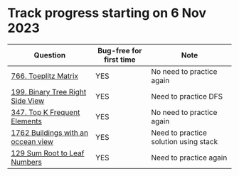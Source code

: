# Track progress starting on 6 Nov 2023
| Question                                                                                      | Bug-free for first time | Note                         |
| ---------------------------------------------------------------------                         | ----------------------- |------------------------------|
| [766. Toeplitz Matrix](https://leetcode.com/problems/toeplitz-matrix)                         | YES                     | No need to practice again    |
| [199. Binary Tree Right Side View](https://leetcode.com/problems/binary-tree-right-side-view) | YES                     | Need to practice DFS         |
| [347. Top K Frequent Elements](https://leetcode.com/problems/top-k-frequent-elements/)        | YES                     | No need to practice again    |
| [1762 Buildings with an occean view](https://leetcode.com/problems/buildings-with-an-ocean-view)  | YES                 | Need to practice solution using stack   |
| [129 Sum Root to Leaf Numbers](https://leetcode.com/problems/sum-root-to-leaf-numbers)  | YES                 | Need to practice again   |
